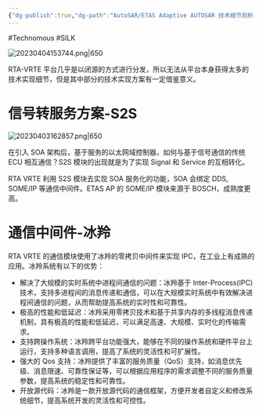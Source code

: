 ```yaml
---
{"dg-publish":true,"dg-path":"AutoSAR/ETAS Adaptive AUTOSAR 技术细节剖析.md","permalink":"/AutoSAR/ETAS Adaptive AUTOSAR 技术细节剖析/","dgEnableSearch":"true","created":"2023-04-03T14:46:42.000+08:00","updated":"2023-11-28T18:46:07.000+08:00"}
---
```


#Technomous #SILK 

![20230404153744.png|650](/img/user/0.Asset/resource/20230404153744.png)

RTA-VRTE 平台几乎是以闭源的方式进行分发，所以无法从平台本身获得太多的技术实现细节，但是其中部分的技术实现方案有一定借鉴意义。

# 信号转服务方案-S2S

![20230403162857.png|650](/img/user/0.Asset/resource/20230403162857.png)

在引入 SOA 架构后，基于服务的以太网域控制器，如何与基于信号通信的传统 ECU 相互通信？S2S 模块的出现就是为了实现 Signal 和 Service 的互相转化。

RTA VRTE 利用 S2S 模块去实现 SOA 服务化的功能，SOA 会绑定 DDS, SOME/IP 等通信中间件。ETAS AP 的 SOME/IP 模块来源于 BOSCH，成熟度更高。

# 通信中间件-冰羚

RTA VRTE 的通信模块使用了冰羚的零拷贝中间件来实现 IPC，在工业上有成熟的应用。冰羚系统有以下的优势：

* 解决了大规模的实时系统中进程间通信的问题：冰羚基于 Inter-Process(IPC) 技术，支持多进程间的消息传递和通信，可以在大规模实时系统中有效解决进程间通信的问题，从而帮助提高系统的实时性和可靠性。
* 极高的性能和低延迟：冰羚采用零拷贝技术和基于共享内存的多线程消息传递机制，具有极高的性能和低延迟，可以满足高速、大规模、实时化的传输需求。
* 支持跨操作系统：冰羚跨平台功能强大，能够在不同的操作系统和硬件平台上运行，支持多种语言调用，提高了系统的灵活性和可扩展性。
* 强大的 Qos 支持：冰羚提供了丰富的服务质量（QoS）支持，如消息优先级、消息限速、可靠性保证等，可以根据应用程序的需求调整不同的服务质量参数，提高系统的稳定性和可靠性。
* 开放源代码：冰羚是一款开放源代码的通信框架，方便开发者自定义和修改系统细节，提高系统开发的灵活性和可控性。